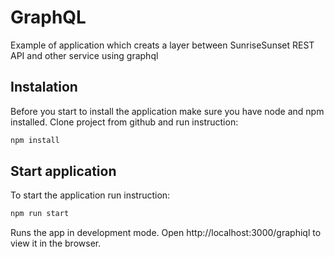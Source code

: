 # GraphQL

Example of application which creats a layer between SunriseSunset REST API and other service using graphql

## Instalation

Before you start to install the application make sure you have node and npm installed.
Clone project from github and run instruction:

```sh
npm install
```

## Start application

To start the application run instruction:

```sh
npm run start
```

Runs the app in development mode.
Open http://localhost:3000/graphiql to view it in the browser.